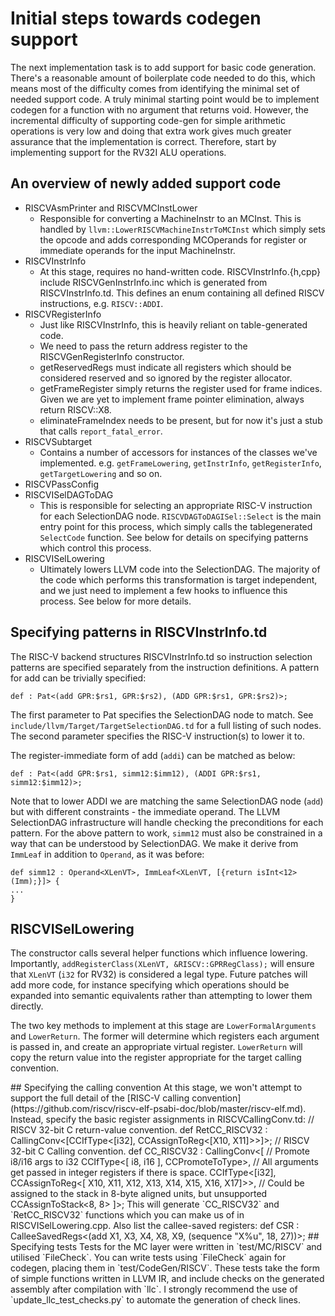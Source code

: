 # Initial steps towards codegen support

The next implementation task is to add support for basic code generation.
There's a reasonable amount of boilerplate code needed to do this, which means 
most of the difficulty comes from identifying the minimal set of needed 
support code. A truly minimal starting point would be to implement codegen for 
a function with no argument that returns void. However, the incremental 
difficulty of supporting code-gen for simple arithmetic operations is very low 
and doing that extra work gives much greater assurance that the implementation 
is correct. Therefore, start by implementing support for the RV32I ALU 
operations.

## An overview of newly added support code

* RISCVAsmPrinter and RISCVMCInstLower
  * Responsible for converting a MachineInstr to an MCInst. This is handled by 
  `llvm::LowerRISCVMachineInstrToMCInst` which simply sets the opcode and adds 
  corresponding MCOperands for register or immediate operands for the input 
  MachineInstr.
* RISCVInstrInfo
  * At this stage, requires no hand-written code. RISCVInstrInfo.{h,cpp} 
  include RISCVGenInstrInfo.inc which is generated from RISCVInstrInfo.td.
  This defines an enum containing all defined RISCV instructions, e.g.
  `RISCV::ADDI`.
* RISCVRegisterInfo
  * Just like RISCVInstrInfo, this is heavily reliant on table-generated code.
  * We need to pass the return address register to the RISCVGenRegisterInfo 
  constructor.
  * getReservedRegs must indicate all registers which should be considered 
  reserved and so ignored by the register allocator.
  * getFrameRegister simply returns the register used for frame indices. Given 
  we are yet to implement frame pointer elimination, always return RISCV::X8.
  * eliminateFrameIndex needs to be present, but for now it's just a stub that 
  calls `report_fatal_error`.
* RISCVSubtarget
  * Contains a number of accessors for instances of the classes we've 
  implemented. e.g. `getFrameLowering`, `getInstrInfo`, `getRegisterInfo`, 
  `getTargetLowering` and so on.
* RISCVPassConfig
* RISCVISelDAGToDAG
  * This is responsible for selecting an appropriate RISC-V instruction for 
  each SelectionDAG node. `RISCVDAGToDAGISel::Select` is the main entry point 
  for this process, which simply calls the tablegenerated `SelectCode` 
  function. See below for details on specifying patterns which control this 
  process.
* RISCVISelLowering
  * Ultimately lowers LLVM code into the SelectionDAG. The majority of the 
  code which performs this transformation is target independent, and we just 
  need to implement a few hooks to influence this process. See below for more 
  details.

## Specifying patterns in RISCVInstrInfo.td

The RISC-V backend structures RISCVInstrInfo.td so instruction selection 
patterns are specified separately from the instruction definitions. A pattern 
for add can be trivially specified:

    def : Pat<(add GPR:$rs1, GPR:$rs2), (ADD GPR:$rs1, GPR:$rs2)>;

The first parameter to Pat specifies the SelectionDAG node to match. See 
`include/llvm/Target/TargetSelectionDAG.td` for a full listing of such nodes.
The second parameter specifies the RISC-V instruction(s) to lower it to.

The register-immediate form of add (`addi`) can be matched as below:

    def : Pat<(add GPR:$rs1, simm12:$imm12), (ADDI GPR:$rs1, simm12:$imm12)>;

Note that to lower ADDI we are matching the same SelectionDAG node (`add`) but 
with different constraints - the immediate operand. The LLVM SelectionDAG 
infrastructure will handle checking the preconditions for each pattern. For 
the above pattern to work, `simm12` must also be constrained in a way that can 
be understood by SelectionDAG. We make it derive from `ImmLeaf` in addition to 
`Operand`, as it was before:

    def simm12 : Operand<XLenVT>, ImmLeaf<XLenVT, [{return isInt<12>(Imm);}]> {
    ...
    }

## RISCVISelLowering

The constructor calls several helper functions which influence lowering.
Importantly, `addRegisterClass(XLenVT, &RISCV::GPRRegClass);` will ensure that 
`XLenVT` (`i32` for RV32) is considered a legal type. Future patches will add 
more code, for instance specifying which operations should be expanded into 
semantic equivalents rather than attempting to lower them directly.

The two key methods to implement at this stage are `LowerFormalArguments` and 
`LowerReturn`. The former will determine which registers each argument is 
passed in, and create an appropriate virtual register. `LowerReturn` will copy 
the return value into the register appropriate for the target calling 
convention.

<!-- More info on RISCVISD::RET_FLAG --!>

## Specifying the calling convention

At this stage, we won't attempt to support the full detail of the [RISC-V 
calling 
convention](https://github.com/riscv/riscv-elf-psabi-doc/blob/master/riscv-elf.md).  
Instead, specify the basic register assignments in RISCVCallingConv.td:

		// RISCV 32-bit C return-value convention.
		def RetCC_RISCV32 : CallingConv<[CCIfType<[i32], CCAssignToReg<[X10, X11]>>]>;

		// RISCV 32-bit C Calling convention.
		def CC_RISCV32 : CallingConv<[
			// Promote i8/i16 args to i32
			CCIfType<[ i8, i16 ], CCPromoteToType<i32>>,

			// All arguments get passed in integer registers if there is space.
			CCIfType<[i32], CCAssignToReg<[ X10, X11, X12, X13, X14, X15, X16, X17]>>,

			// Could be assigned to the stack in 8-byte aligned units, but unsupported
			CCAssignToStack<8, 8>
		]>;

This will generate `CC_RISCV32` and `RetCC_RISCV32` functions which you can make us of in RISCVISelLowering.cpp.

Also list the callee-saved registers:

		def CSR : CalleeSavedRegs<(add X1, X3, X4, X8, X9, (sequence "X%u", 18, 27))>;

## Specifying tests

Tests for the MC layer were written in `test/MC/RISCV` and utilised 
`FileCheck`. You can write tests using `FileCheck` again for codegen, placing 
them in `test/CodeGen/RISCV`. These tests take the form of simple functions 
written in LLVM IR, and include checks on the generated assembly after 
compilation with `llc`. I strongly recommend the use of 
`update_llc_test_checks.py` to automate the generation of check lines.

